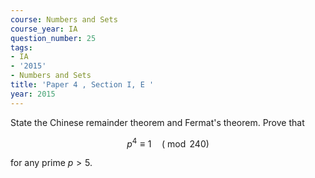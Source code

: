 ```yaml
---
course: Numbers and Sets
course_year: IA
question_number: 25
tags:
- IA
- '2015'
- Numbers and Sets
title: 'Paper 4 , Section I, E '
year: 2015
---
```




State the Chinese remainder theorem and Fermat's theorem. Prove that

$$p^{4} \equiv 1 \quad(\bmod 240)$$

for any prime $p>5$.